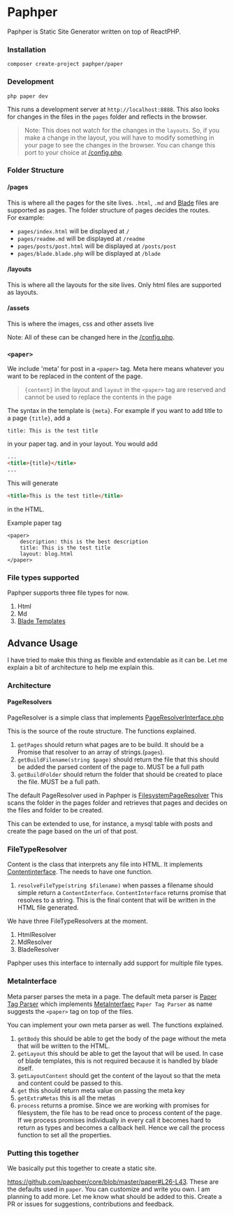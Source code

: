 # Paphper

Paphper is Static Site Generator written on top of ReactPHP.

### Installation

`composer create-project paphper/paper`

### Development

`php paper dev`

This runs a development server at `http://localhost:8888`. 
This also looks for changes in the files in the `pages` folder and reflects in the browser.
> Note: This does not watch for the changes in the `layouts`. So, if you make a change in the layout, 
you will have to modify something in your page to see the changes in the browser.
You can change this port to your choice at [/config.php](/config.php).

### Folder Structure

#### /pages
This is where all the pages for the site lives. `.html`, `.md` and [Blade](https://laravel.com/docs/7.x/blade) files are supported as pages. The folder structure of pages decides the routes.    
For example:
- `pages/index.html` will be displayed at `/`
- `pages/readme.md` will be displayed at `/readme`
- `pages/posts/post.html` will be displayed at `/posts/post`
- `pages/blade.blade.php` will be displayed at `/blade`

#### /layouts
This is where all the layouts for the site lives. Only html files are supported as layouts.

#### /assets
This is where the images, css and other assets live

Note: All of these can be changed here in the [/config.php](/config.php).

### `<paper>`
We include 'meta' for post in a `<paper>` tag. Meta here means whatever you want to be replaced in the content of the page.

> `{content}` in the layout and `layout` in the `<paper>` tag are reserved and cannot be used to replace the contents in the page

The syntax in the template is `{meta}`.
For example if you want to add title to a page `{title}`, add a 
```
title: This is the test title
```
in your paper tag. 
and in your layout. You would add

```html
...
<title>{title}</title>
...

```

This will generate 
```html
<title>This is the test title</title>
```
in the HTML.
  
Example paper tag
```
<paper>       
    description: this is the best description
    title: This is the test title
    layout: blog.html
</paper>
``` 

### File types supported

Paphper supports three file types for now.

1. Html
1. Md
1. [Blade Templates](https://laravel.com/docs/7.x/blade)


## Advance Usage

I have tried to make this thing as flexible and extendable as it can be. Let me explain a bit of architecture to help me explain this.

### Architecture

#### PageResolvers

PageResolver is a simple class that implements [PageResolverInterface.php](https://github.com/paphper/core/blob/master/src/Contracts/PageResolverInterface.php)

This is the source of the route structure. The functions explained.

1. `getPages` should return what pages are to be build. It should be a Promise that resolver to an array of strings.(`pages`).
1. `getBuildFilename(string $page)` should return the file that this should be added the parsed content of the page to. MUST be a full path
1. `getBuildFolder` should return the folder that should be created to place the file. MUST be a full path.  

The default PageResolver used in Paphper is [FilesystemPageResolver](https://github.com/paphper/core/blob/master/src/PageResolvers/FilesystemPageResolver.php)
This scans the folder in the pages folder and retrieves that pages and decides on the files and folder to be created.

This can be extended to use, for instance, a mysql table with posts and create the page based on the uri of that post.

### FileTypeResolver

Content is the class that interprets any file into HTML. It implements [Contentinterface](https://github.com/paphper/core/blob/master/src/Contracts/ContentInterface.php).
The needs to have one function.

1. `resolveFileType(string $filename)` when passes a filename should simple return a `ContentInterface`. 
`ContentInterface` returns promise that resolves to a string. This is the final content that will be written in the HTML file generated.

We have three FileTypeResolvers at the moment.

1. HtmlResolver
1. MdResolver
3. BladeResolver

Paphper uses this interface to internally add support for multiple file types.

### MetaInterface

Meta parser parses the meta in a page. The default meta parser is [Paper Tag Parser](https://github.com/paphper/core/blob/master/src/Parsers/AbstractPaperTagParser.php) which implements [MetaInterfaec](https://github.com/paphper/core/blob/master/src/Contracts/MetaInterface.php)
`Paper Tag Parser` as name suggests the `<paper>` tag on top of the files.

You can implement your own meta parser as well. The functions explained.

1. `getBody` this should be able to get the body of the page without the meta that will be written to the HTML.
1. `getLayout` this should be able to get the layout that will be used. In case of blade templates, this is not required because it is handled by blade itself.
1. `getLayoutContent` should get the content of the layout so that the meta and content could be passed to this.
1. `get` this should return meta value on passing the meta key
1. `getExtraMetas` this is all the metas
1. `process` returns a promise. Since we are working with promises for filesystem, the file has to be read once to process content of the page. 
If we process promises individually in every call it becomes hard to return as types and becomes a callback hell. 
Hence we call the process function to set all the properties.

### Putting this together

We basically put this together to create a static site. 

https://github.com/paphper/core/blob/master/paper#L26-L43. These are the defaults used in `paper`. You can customize and write you own. I am planning to add more. 
Let me know what should be added to this. Create a PR or issues for suggestions, contributions and feedback.



